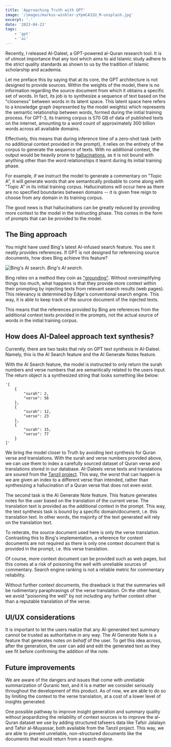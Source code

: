 ```yaml
---
title: 'Approaching Truth with GPT'
image: '/images/markus-winkler-yYpmCA32U_M-unsplash.jpg'
excerpt: '.'
date: '2023-04-23'
tags: 
    - 'gpt'
    - 'ai'
---
```

Recently, I released AI-Daleel, a GPT-powered al-Quran research tool. It is of utmost importance that any tool which aims to aid Islamic study adhere to the strict quality standards as shown to us by the tradition of Islamic scholarship and academia.

Let me preface this by saying that at its core, the GPT architecture is not designed to provide sources. Within the weights of the model, there is no information regarding the source document from which it obtains a specific set of words. In fact, its job is to synthesize a sequence of text based on the "closeness" between words in its latent space. This latent space here refers to a knowledge graph (represented by the model weights) which represents the semantic relationship between words, formed during the initial training process. For GPT-3, its training corpus is 570 GB of data of published texts on the internet, amounting to a word count of approximately 300 billion words across all available domains.

Effectively, this means that during inference time of a zero-shot task (with no additional context provided in the prompt), it relies on the entirety of the corpus to generate the sequence of texts. With no additional context, the output would be heavily prone to [hallucinations](https://en.wikipedia.org/wiki/Hallucination_(artificial_intelligence)), as it is not bound with anything other than the word relationships it learnt during its initial training phase.

For example, if we instruct the model to generate a commentary on "Topic A", it will generate words that are semantically probable to come along with "Topic A" in its initial training corpus. Hallucinations will occur here as there are no specified boundaries between domains -- it is given free reign to choose from any domain in its training corpus.

The good news is that hallucinations can be greatly reduced by providing more context to the model in the instructing phase. This comes in the form of prompts that can be provided to the model.

## The Bing approach
You might have used Bing's latest AI-infused search feature. You see it neatly provides references. If GPT is not designed for referencing source documents, how does Bing achieve this feature?

![Bing's AI search.](/images/bing-ai.jpg)
*Bing's AI search.*

Bing relies on a method they coin as ["grounding"](https://www.searchenginejournal.com/how-bing-ai-search-uses-web-content/480643/). Without oversimplifying things too much, what happens is that they provide more context within their prompting by injecting texts from relevant search results (web pages). This relevancy is determined by Edge's conventional search engine. This way, it is able to keep track of the source document of the injected texts. 

This means that the references provided by Bing are references from the additional context texts provided in the prompts, not the actual source of words in the initial training corpus.

## How does AI-Daleel approach text synthesis?
Currently, there are two tasks that rely on GPT text synthesis in AI-Daleel. Namely, this is the AI Search feature and the AI Generate Notes feature.

With the AI Search feature, the model is instructed to only return the surah numbers and verse numbers that are semantically related to the users input. The return object is a synthesized string that looks something like below:

```
'[
    {
        "surah": 2,
        "verse": 56
    },
    {
        "surah": 12,
        "verse": 23
    },
    {
        "surah": 15,
        "verse": 77
    }
]'
```

We bring the model closer to Truth by avoiding text synthesis for Quran verse and translations. With the surah and verse numbers provided above, we can use them to index a carefully sourced dataset of Quran verse and translations stored in our database. AI-Daleels verse texts and translations are soured from the [Tanzil project](https://tanzil.net/docs/). This way, the worst that can happen is we are given an index to a different verse than intended, rather than synthesizing a hallucination of a Quran verse that does not even exist.

The second task is the AI Generate Note feature. This feature generates notes for the user based on the translation of the current verse. The translation text is provided as the additional context in the prompt. This way, the text synthesis task is bound by a specific domain/document, i.e. this translation text. In other words, the majority of the text generated will rely on the translation text.

To reiterate, the source document used here is only the verse translation. Contrasting this to Bing's implementation, a reference for context documents are not required as there is only one context document that is provided in the prompt, i.e. this verse translation.

Of course, more context document can be provided such as web pages, but this comes at a risk of poisoning the well with unreliable sources of commentary. Search engine ranking is not a reliable metric for commentary reliability.

Without further context documents, the drawback is that the summaries will be rudimentary paraphrasings of the verse translation. On the other hand, we avoid "poisoning the well" by not including any further context other than a reputable translation of the verse.

## UI/UX considerations
It is important to let the users realize that any AI-generated text summary cannot be trusted as authoritative in any way. The AI Generate Note is a feature that generates notes _on behalf_ of the user. To get this idea across, after the generation, the user can add and edit the generated text as they see fit before confirming the addition of the note.

## Future improvements
We are aware of the dangers and issues that come with unreliable summarization of Quranic text, and it is a matter we consider seriously throughout the development of this product. As of now, we are able to do so by limiting the context to the verse translation, at a cost of a lower level of insights generated.

One possible pathway to improve insight generation and summary quality without jeopardizing the reliability of context sources is to improve the al-Quran dataset we use by adding structured tafseers data like Tafsir Jalalayn and Tafsir al-Muyassar, both available from the Tanzil project. This way, we are able to prevent unreliable, non-structured documents like the documents that would return from a search engine.
